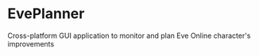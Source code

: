 EvePlanner
==========

Cross-platform GUI application to monitor and plan Eve Online character's improvements

